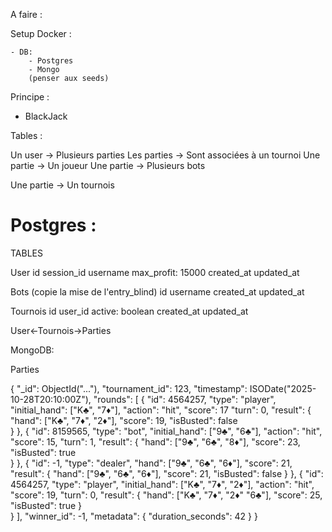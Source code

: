 A faire : 


Setup Docker : 

    - DB:
        - Postgres
        - Mongo
        (penser aux seeds)


Principe :

- BlackJack

Tables :

Un user -> Plusieurs parties
Les parties -> Sont associées à un tournoi
Une partie -> Un joueur
Une partie -> Plusieurs bots

Une partie -> Un tournois

# Postgres :

TABLES

User
id
session_id
username
max_profit: 15000
created_at
updated_at


Bots
(copie la mise de l'entry_blind)
id
username
created_at
updated_at


Tournois
id
user_id
active: boolean
created_at
updated_at


User<-Tournois->Parties

MongoDB:

Parties

{
  "_id": ObjectId("..."),
  "tournament_id": 123, 
  "timestamp": ISODate("2025-10-28T20:10:00Z"),
  "rounds": [
    {
      "id": 4564257,
      "type": "player",
      "initial_hand": ["K♣", "7♦"],
      "action": "hit",
      "score": 17
      "turn": 0,
      "result": {
        "hand": ["K♣", "7♦", "2♦"],
        "score": 19,
        "isBusted": false  
      }
    },
    {
      "id": 8159565,
      "type": "bot",
      "initial_hand": ["9♣", "6♣"],
      "action": "hit",
      "score": 15,
      "turn": 1,
      "result": {
        "hand": ["9♣", "6♣", "8♦"],
        "score": 23,
        "isBusted": true  
      }
    },
    {
      "id": -1,
      "type": "dealer",
      "hand": ["9♣", "6♣", "6♦"],
      "score": 21,
      "result": {
          "hand": ["9♣", "6♣", "6♦"],
          "score": 21,
          "isBusted": false
      }
    },
    {
      "id": 4564257,
      "type": "player",
      "initial_hand": ["K♣", "7♦", "2♦"],
      "action": "hit",
      "score": 19,
      "turn": 0,
      "result": {
        "hand": ["K♣", "7♦", "2♦" "6♣"],
        "score": 25,
        "isBusted": true
        }  
    }
  ],
  "winner_id": -1,
  "metadata": {
    "duration_seconds": 42
  }
}